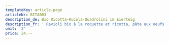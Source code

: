 ```yaml
---
templateKey: article-page
articleNr: BITA003
description_de: Bio Ricotta-Rucola-Quadrolini im Eierteig
description_fr: ' Ravioli bio à la roquette et ricotta, pâte aux oeufs'
unit: '2'
price: 24.--
---
```


